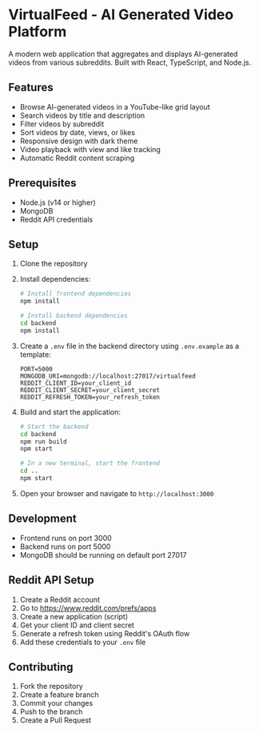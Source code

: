 # VirtualFeed - AI Generated Video Platform

A modern web application that aggregates and displays AI-generated videos from various subreddits. Built with React, TypeScript, and Node.js.

## Features

- Browse AI-generated videos in a YouTube-like grid layout
- Search videos by title and description
- Filter videos by subreddit
- Sort videos by date, views, or likes
- Responsive design with dark theme
- Video playback with view and like tracking
- Automatic Reddit content scraping

## Prerequisites

- Node.js (v14 or higher)
- MongoDB
- Reddit API credentials

## Setup

1. Clone the repository
2. Install dependencies:
   ```bash
   # Install frontend dependencies
   npm install

   # Install backend dependencies
   cd backend
   npm install
   ```

3. Create a `.env` file in the backend directory using `.env.example` as a template:
   ```
   PORT=5000
   MONGODB_URI=mongodb://localhost:27017/virtualfeed
   REDDIT_CLIENT_ID=your_client_id
   REDDIT_CLIENT_SECRET=your_client_secret
   REDDIT_REFRESH_TOKEN=your_refresh_token
   ```

4. Build and start the application:
   ```bash
   # Start the backend
   cd backend
   npm run build
   npm start

   # In a new terminal, start the frontend
   cd ..
   npm start
   ```

5. Open your browser and navigate to `http://localhost:3000`

## Development

- Frontend runs on port 3000
- Backend runs on port 5000
- MongoDB should be running on default port 27017

## Reddit API Setup

1. Create a Reddit account
2. Go to https://www.reddit.com/prefs/apps
3. Create a new application (script)
4. Get your client ID and client secret
5. Generate a refresh token using Reddit's OAuth flow
6. Add these credentials to your `.env` file

## Contributing

1. Fork the repository
2. Create a feature branch
3. Commit your changes
4. Push to the branch
5. Create a Pull Request

